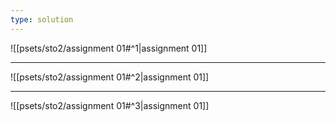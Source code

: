 ```yaml
---
type: solution
---
```


![[psets/sto2/assignment 01#^1|assignment 01]]

---

![[psets/sto2/assignment 01#^2|assignment 01]]

---

![[psets/sto2/assignment 01#^3|assignment 01]]